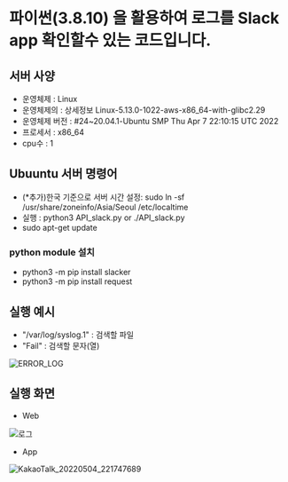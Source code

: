 # 파이썬(3.8.10) 을 활용하여 로그를 Slack app 확인할수 있는 코드입니다.

<!--
**nis1130/nis1130** is a ✨ _special_ ✨ repository because its `README.md` (this file) appears on your GitHub profile.

Here are some ideas to get you started:

- 🔭 I’m currently working on ...
- 🌱 I’m currently learning ...
- 👯 I’m looking to collaborate on ...
- 🤔 I’m looking for help with ...
- 💬 Ask me about ...
- 📫 How to reach me: ...
- 😄 Pronouns: ...
- ⚡ Fun fact: ...
-->

## 서버 사양
- 운영체제 : Linux
- 운영체제의 : 상세정보 Linux-5.13.0-1022-aws-x86_64-with-glibc2.29
- 운영체제 버전 : #24~20.04.1-Ubuntu SMP Thu Apr 7 22:10:15 UTC 2022
- 프로세서 : x86_64
- cpu수 : 1

## Ubuuntu 서버 명령어 
- (*추가)한국 기준으로 서버 시간 설정: sudo ln -sf /usr/share/zoneinfo/Asia/Seoul /etc/localtime
- 실행 : python3 API_slack.py or ./API_slack.py
- sudo apt-get update

### python module 설치

- python3 -m pip install slacker
- python3 -m pip install request

## 실행 예시
- "/var/log/syslog.1" : 검색할 파일
- "Fail" : 검색할 문자(열)

![ERROR_LOG](https://user-images.githubusercontent.com/102892765/166687620-d2800c01-6dfb-4ce7-9bbf-ed9bab1bb411.png)

## 실행 화면

- Web

![로그](https://user-images.githubusercontent.com/102892765/166688681-642bb259-c7f2-45c6-8af8-f9ffda74259f.png)

- App 

![KakaoTalk_20220504_221747689](https://user-images.githubusercontent.com/102892765/166689981-e7fcec56-23be-45f8-96b0-ba1e8fe00e97.jpg)


